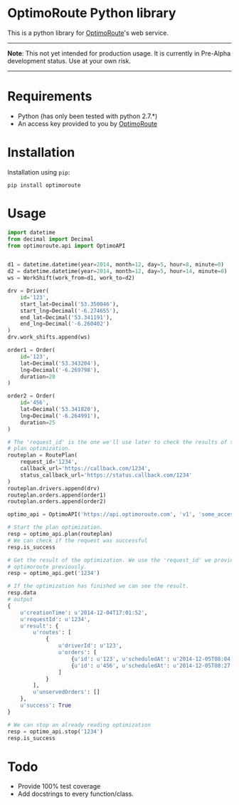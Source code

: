 # OptimoRoute Python library

This is a python library for [OptimoRoute][optimoroute.com]'s web service.

---

**Note**: This not yet intended for production usage. It is currently in Pre-Alpha development status. Use at your own risk.
 
---

# Requirements

* Python (has only been tested with python 2.7.*)
* An access key provided to you by [OptimoRoute][optimoroute.com]

# Installation

Installation using `pip`:

    pip install optimoroute

# Usage

```python
import datetime
from decimal import Decimal
from optimoroute.api import OptimoAPI


d1 = datetime.datetime(year=2014, month=12, day=5, hour=8, minute=0)
d2 = datetime.datetime(year=2014, month=12, day=5, hour=14, minute=0)
ws = WorkShift(work_from=d1, work_to=d2)

drv = Driver(
    id='123', 
    start_lat=Decimal('53.350046'), 
    start_lng=Decimal('-6.274655'), 
    end_lat=Decimal('53.341191'), 
    end_lng=Decimal('-6.260402')
)
drv.work_shifts.append(ws)

order1 = Order(
    id='123', 
    lat=Decimal('53.343204'), 
    lng=Decimal('-6.269798'), 
    duration=20
)

order2 = Order(
    id='456', 
    lat=Decimal('53.341820'), 
    lng=Decimal('-6.264991'), 
    duration=25
)

# The 'request_id' is the one we'll use later to check the results of the 
# plan optimization.
routeplan = RoutePlan(
    request_id='1234',
    callback_url='https://callback.com/1234',
    status_callback_url='https://status.callback.com/1234'
)
routeplan.drivers.append(drv)
routeplan.orders.append(order1)
routeplan.orders.append(order2)

optimo_api = OptimoAPI('https://api.optimoroute.com', 'v1', 'some_access_key')

# Start the plan optimization.
resp = optimo_api.plan(routeplan)
# We can check if the request was successful
resp.is_success

# Get the result of the optimization. We use the 'request_id' we provided to
# optimoroute previously.
resp = optimo_api.get('1234')

# If the optimization has finished we can see the result.
resp.data
# output
{
    u'creationTime': u'2014-12-04T17:01:52',
    u'requestId': u'1234',
    u'result': {
        u'routes': [
            {
                u'driverId': u'123',
                u'orders': [
                    {u'id': u'123', u'scheduledAt': u'2014-12-05T08:04'},
                    {u'id': u'456', u'scheduledAt': u'2014-12-05T08:27'}
                ]
            }
        ],
        u'unservedOrders': []
    },
    u'success': True
}

# We can stop an already reading optimization
resp = optimo_api.stop('1234')
resp.is_success
```


# Todo

* Provide 100% test coverage
* Add docstrings to every function/class.


[optimoroute.com]: http://optimoroute.com
